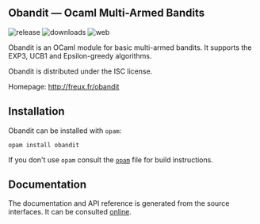 Obandit — Ocaml Multi-Armed Bandits
-------------------------------------------------------------------------------

![release](https://img.shields.io/github/release/freuk/obandit.svg)
![downloads](https://img.shields.io/github/downloads/freuk/obandit/latest/total.svg)
![web](https://img.shields.io/website-up-down-green-red/http/freux.fr.svg)

Obandit is an OCaml module for basic multi-armed bandits. It supports the
EXP3, UCB1 and Epsilon-greedy algorithms.

Obandit is distributed under the ISC license.

Homepage: http://freux.fr/obandit  

## Installation

Obandit can be installed with `opam`:

    opam install obandit

If you don't use `opam` consult the [`opam`](opam) file for build
instructions.

## Documentation

The documentation and API reference is generated from the source
interfaces. It can be consulted [online](https://freuk.github.io/obandit/api.docdir/index.html).
